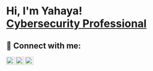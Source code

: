 <h1>Hi, I'm Yahaya! <br/><a <a href="https://www.linkedin.com/in/joshmadakor/">Cybersecurity Professional</a>





<h2> 🤳 Connect with me:</h2>


[<img align="left" alt="JoshMadakor | Twitter" width="22px" src="https://cdn.jsdelivr.net/npm/simple-icons@v3/icons/twitter.svg" />][twitter]
[<img align="left" alt="JoshMadakor | LinkedIn" width="22px" src="https://cdn.jsdelivr.net/npm/simple-icons@v3/icons/linkedin.svg" />][linkedin]
[<img align="left" alt="JoshMadakor | Instagram" width="22px" src="https://cdn.jsdelivr.net/npm/simple-icons@v3/icons/instagram.svg" />][instagram]

[twitter]: https://twitter.com/moh_babzee
[instagram]: https://www.instagram.com/m.o.h_b.a.b.z.e.e/
[linkedin]: https://linkedin.com/in/mohbabzee


